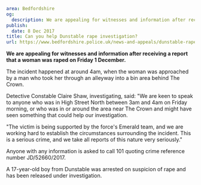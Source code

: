 ```yaml
area: Bedfordshire
og:
  description: We are appealing for witnesses and information after receiving a report that a woman was raped on Friday 1 December.
publish:
  date: 8 Dec 2017
title: Can you help Dunstable rape investigation?
url: https://www.bedfordshire.police.uk/news-and-appeals/dunstable-rape-appeal
```

**We are appealing for witnesses and information after receiving a report that a woman was raped on Friday 1 December.**

The incident happened at around 4am, when the woman was approached by a man who took her through an alleyway into a bin area behind The Crown.

Detective Constable Claire Shaw, investigating, said: "We are keen to speak to anyone who was in High Street North between 3am and 4am on Friday morning, or who was in or around the area near The Crown and might have seen something that could help our investigation.

"The victim is being supported by the force's Emerald team, and we are working hard to establish the circumstances surrounding the incident. This is a serious crime, and we take all reports of this nature very seriously."

Anyone with any information is asked to call 101 quoting crime reference number JD/52660/2017.

A 17-year-old boy from Dunstable was arrested on suspicion of rape and has been released under investigation.
